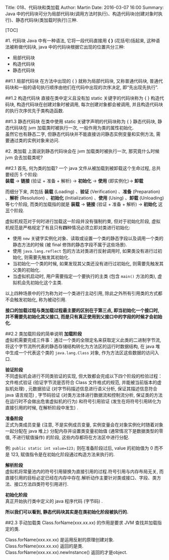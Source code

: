 Title: 018、代码块和类加载
Author: Martin
Date: 2016-03-07 16:00
Summary: Java 中的代码块可分为局部代码块(调用方法时执行)、构造代码块(创建对象时执行)、静态代码块(类加载时执行)三种.

[TOC]

#1. 代码块
Java 中有一种语法, 它将一段代码直接用 **{ }** (花括号)括起来, 这种语法被称做代码块, java 中的代码块根据它出现的位置共分三种:

- 局部代码块
- 构造代码块
- 静态代码块

##1.1 局部代码块
在方法中出现的 { } 就称为局部代码块,  又称普通代码块,  普通代码块和一般的语句执行顺序由他们在代码中出现的次序决定,  即“先出现先执行”.

##1.2 构造代码块
直接在类中定义且没有加 static 关键字的代码块称为 { } 构造代码块, 构造代码块在创建对象时被调用, 每次创建对象都会被调用, 并且构造代码块的执行次序优先于类构造函数.

##1.3 静态代码块
在类中使用 static 关键字声明的代码块称为 { } 静态代码块,  静态代码块在 jvm 加载类时被执行一次,  一般作用为类的属性初始化.<br>虽然它也有静态二字,  但静态代码块并不能直接访问静态实例变量和实例方法,  需要通过类的实例对象来访问.

#2. 类加载
上面说到静态代码块会在 jvm 加载类时被执行一次, 那究竟什么时候 jvm 会去加载类呢?

##2.1 首先, 何为类的加载?
一个 java 文件从被加载到被卸载这个生命过程, 总共要经历 5 个阶段:<br>
**装载** \-\> **链接** (验证 + 准备 + 解析) \-\> **初始化** \-\> **使用** (即实例化)\-\> **卸载**

而细分下来, 共包括 **装载** (Loading) 、**验证** (Verification) 、**准备** (Preparation) 、**解析** (Resolution) 、**初始化** (Initialization) 、**使用** (Using) 、**卸载** (Unloading) 等七个阶段, 而类的加载指的就是 **装载** \-\> **链接** (验证 + 准备 + 解析) \-\> **初始化** 这**三**个阶段.

虚拟机规范对于何时进行加载这一阶段并没有强制约束, 但对于初始化阶段, 虚拟机规范是严格规定了有且只有**四**种情况必须立即对类进行初始化:

- 使用 `new` 关键字实例化对象、读取或设置一个类的静态字段以及调用一个类的静态方法的时候 (被 final 修饰的静态字段不属于这些场景).
- 使用 `java.lang.reflect` 包的方法对类进行反射调用时,  如果类没有进行过初始化,  则需要先触发其初始化.
- 当初始化一个类的时候,  如果发现其父类还没有进行过初始化,  则需要先触发其父类的初始化.
- 当虚拟机启动时,  用户需要指定一个要执行的主类 (包含 `main()` 方法的类),  虚拟机会先初始化这个主类.

以上四种场景中的行为称为对一个类进行主动引用,  除此之外所有引用类的方式都不会触发初始化,  称为被动引用.

**接口的加载过程与类加载过程最主要的区别在于第三点, 即当初始化一个接口时, 并不需要先初始化其父接口, 而是只有真正使用到父接口中的字段的时候才会初始化.**

##2.2 类加载阶段的简单说明
**加载阶段**<br>虚拟机需要完成三件事：通过一个类的全限定名来获取定义此类的二进制字节流, 将这个字节流所代表的静态存储结构转化为方法区的运行时数据结构, 在 java 堆中生成一个代表这个类的 `java.lang.Class` 对象, 作为方法区这些数据的访问入口.

**验证阶段**<br>不同虚拟机会进行不同类验证的实现, 但大致都会完成以下四个阶段的检验过程：文件格式验证 (验证字节流是否符合 Class 文件格式的规范, 并能被当前版本的虚拟机处理) , 元数据验证 (对字节码描述信息进行语义分析, 保证其描述信息符合 java 语言规范) , 字节码验证 (对类方法体进行数据流和控制流分析, 保证类的方法在运行时不会做出危害虚拟机的行为) 和符号引用验证 (发生在将符号引用转化为直接引用的时候, 在解析阶段中发生) .

**准备阶段**<br>正式为类成员变量 (注意, 不是实例成员变量, 实例变量会在对象实例化时随着对象一起分配在 java 堆上) 分配内存并设置类变量初始值 (通常情况下是数据类型的零值, 不进行赋值操作) 的阶段, 这些内存都将在方法区中进行分配.

例: `public static int value=123;` 则在准备阶段过后, value 的初始值为 0 而不是 123, 赋值指令是在初始化阶段通过构造方法来执行的.

**解析阶段**<br>虚拟机将常量池内的符号引用替换为直接引用的过程.符号引用与内存布局无关, 而直接引用的目标必定已经在内存中存在.解析动作主要针对类或接口、字段、类方法、接口方法四类符号引用进行.

**初始化阶段**<br>真正开始执行类中定义的 java 程序代码 (字节码) .

**所以我们可以看到, 静态代码块其实是在类初始化阶段被执行的.**

##2.3 手动加载类
Class.forName(xxx.xx.xx) 的作用是要求 JVM 查找并加载指定的类.

Class.forName(xxx.xx.xx) 是运用反射的原理创建对象.<br>
Class.forName(xxx.xx.xx) 返回的是类.<br>
Class.forName(xxx.xx.xx).newInstance() 返回的才是object.
